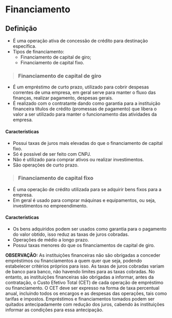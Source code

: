 # Financiamento

## Definição
- É uma operação ativa de concessão de crédito para destinação específica.
- Tipos de financiamento:
  - Financiamento de capital de giro;
  - Financiamento de capital fixo.

> ### Financiamento de capital de giro
- É um empréstimo de curto prazo, utilizado para cobrir despesas correntes de uma empresa, em geral serve para manter o fluxo das finanças, realizar pagamento, despesas gerais.
- É realizado com o contratante dando como garantia para a instituição financeira títulos de crédito (promessas de pagamento) que libera o valor a ser utilizado para manter o funcionamento das atividades da empresa.

#### Características
- Possui taxas de juros mais elevadas do que o financiamento de capital fixo.
- Só é possível de ser feito com CNPJ.
- Não é utilizado para comprar ativos ou realizar investimentos.
- São operações de curto prazo.

> ### Financiamento de capital fixo
- É uma operação de crédito utilizada para se adquirir bens fixos para a empresa.
- Em geral é usado para comprar máquinas e equipamentos, ou seja, investimentos no empreendimento.

#### Características
- Os bens adquiridos podem ser usados como garantia para o pagamento do valor obtido, isso reduz as taxas de juros cobradas.
- Operações de médio a longo prazo.
- Possui taxas menores do que os financiamentos de capital de giro.

**OBSERVAÇÃO:** As instituições financeiras não são obrigadas a conceder empréstimos ou financiamentos a quem quer que seja, podendo estabelecer critérios próprios para isso. As taxas de juros cobradas variam de banco para banco, não havendo limites para as taxas cobradas. No entanto, as instituições financeiras são obrigadas a informar, antes da contratação, o Custo Efetivo Total (CET) de cada operação de empréstimo ou financiamento. O CET deve ser expresso na forma de taxa percentual anual, incluindo todos os encargos e as despesas das operações, tais como tarifas e impostos. Empréstimos e financiamentos tomados podem ser quitados antecipadamente com redução dos juros, cabendo às instituições informar as condições para essa antecipação. 